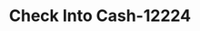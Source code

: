---
f_zip-code: 59901
f_state-code: MT
title: Check Into Cash-12224
f_phone: 406-257-6517
f_city-only: Kalispell
f_address: 2141 Us Highway 2 E Ste 200 Kalispell
f_location-unique-id: '12224'
slug: check-into-cash-12224
updated-on: '2024-05-30T13:46:58.046Z'
created-on: '2024-05-30T13:36:59.803Z'
published-on: '2024-05-30T13:54:32.469Z'
f_city-state: cms/city/kalispell-mt.md
f_company: cms/company/check-into-cash.md
f_state: cms/state/montana.md
layout: '[payday-loan].html'
tags: payday-loan
---